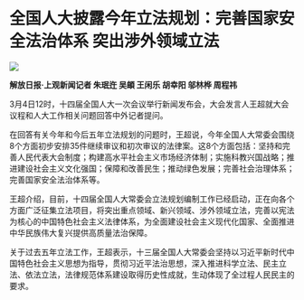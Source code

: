 # 全国人大披露今年立法规划：完善国家安全法治体系 突出涉外领域立法

![](https://inews.gtimg.com/om_bt/OOL6_IlFck2WNKoH4WlsWoLn2IWPxod9MqyIHVywttQt0AA/1000)

**解放日报·上观新闻记者 朱珉迕 吴頔 王闲乐 胡幸阳 邬林桦 周程祎**

3月4日12时，十四届全国人大一次会议举行新闻发布会，大会发言人王超就大会议程和人大工作相关问题回答中外记者提问。

在回答有关今年和今后五年立法规划的问题时，王超说，今年全国人大常委会围绕8个方面初步安排35件继续审议和初次审议的法律案。这8个方面包括：坚持和完善人民代表大会制度；构建高水平社会主义市场经济体制；实施科教兴国战略；推进建设社会主义文化强国；保障和改善民生；推动绿色发展；完善社会治理体系；完善国家安全法治体系等。

王超介绍，目前，十四届全国人大常委会立法规划编制工作已经启动，正在向各个方面广泛征集立法项目，将突出重点领域、新兴领域、涉外领域立法，完善以宪法为核心的中国特色社会主义法律体系，为全面建设社会主义现代化国家、全面推进中华民族伟大复兴提供高质量法治保障。

关于过去五年立法工作，王超表示，十三届全国人大常委会坚持以习近平新时代中国特色社会主义思想为指导，贯彻习近平法治思想，深入推进科学立法、民主立法、依法立法，法律规范体系建设取得历史性成就，生动体现了全过程人民民主的要求。

